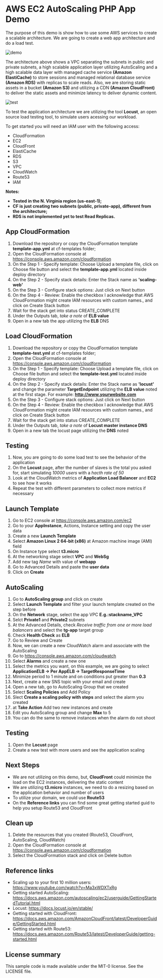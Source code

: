 # AWS EC2 AutoScaling PHP App Demo

The purpose of this demo is show how to use some AWS services to create a scalable architecture. We are going to create a web app architecture and do a load test.

![demo](architecture/scaling.jpg)

The architecture above shows a VPC separating the subnets in public and private subnets, a high scalable application layer utilizing AutoScaling and a high scalable data layer with managed cache service **(Amazon ElastiCache)** to store sessions and managed relational database service **(Amazon RDS)** with replicas to scale reads. Also, we are storing static assets in a bucket **(Amazon S3)** and utilizing a CDN **(Amazon CloudFront)** to deliver the static assets and minimize latency to deliver dynamic content.

![test](architecture/locust.jpg)

To test the application architecture we are utilizing the tool **Locust**, an open source load testing tool, to simulate users acessing our workload.

To get started you will need an IAM user with the following access:

* CloudFormation
* EC2
* CloudFront
* ElastiCache
* RDS
* S3
* VPC
* CloudWatch
* Route53
* IAM

__Notes:__ 
* __Tested in the N. Virginia region (us-east-1);__
* __CF is just creating two subnets (public, private-app), different from the architecture;__
* __RDS is not implemented yet to test Read Replicas.__

## App CloudFormation
1. Download the repository or copy the CloudFormation template **template-app.yml** at cf-templates folder;
2. Open the CloudFormation console at https://console.aws.amazon.com/cloudformation
3. On the Step 1 - Specify template: Choose Upload a template file, click on Choose file button and select the **template-app.yml** located inside deploy directory
4. On the Step 2 - Specify stack details: Enter the Stack name as **'scaling-web'**
5. On the Step 3 - Configure stack options: Just click on Next button
6. On the Step 4 - Review: Enable the checkbox I acknowledge that AWS CloudFormation might create IAM resources with custom names., and click on Create Stack button
7. Wait for the stack get into status CREATE_COMPLETE
8. Under the Outputs tab, _take a note_ of **ELB value**
9. Open in a new tab the app utilizing the **ELB** DNS

## Load CloudFormation
1. Download the repository or copy the CloudFormation template **template-test.yml** at cf-templates folder;
2. Open the CloudFormation console at https://console.aws.amazon.com/cloudformation
3. On the Step 1 - Specify template: Choose Upload a template file, click on Choose file button and select the **template-test.yml** located inside deploy directory
4. On the Step 2 - Specify stack details: Enter the Stack name as **'locust'** and change the parameter **TargetEndpoint** utilizing the **ELB value** noted at the first stage. For example: **http://www.yourwebsite.com**
5. On the Step 3 - Configure stack options: Just click on Next button
6. On the Step 4 - Review: Enable the checkbox I acknowledge that AWS CloudFormation might create IAM resources with custom names., and click on Create Stack button
7. Wait for the stack get into status CREATE_COMPLETE
8. Under the Outputs tab, _take a note_ of **Locust master instance DNS**
9. Open in a new tab the locust page utilizing the **DNS** noted

## Testing
1. Now, you are going to do some load test to see the behavior of the application
2. On the **Locust** page, after the number of slaves is the total you asked for, start simulating _10000 users_ with a _hacth rate of 50_
3. Look at the CloudWatch metrics of **Application Load Balancer** and **EC2** to see how it works
4. Repeat the test with different parameters to collect more metrics if necessary

## Launch Template
1. Go to EC2 console at https://console.aws.amazon.com/ec2
2. Go to your **AppInstance**, Actions, Instance setting and copy the user data
3. Create a new **Launch Template**
4. Select **Amazon Linux 2 64-bit (x86)** at Amazon machine image (AMI) field
5. On Instance type select **t3.micro**
6. At the networking stage select **VPC** and **WebSg**
7. Add new tag _Name_ with value of **webapp**
8. Go to Advanced Details and paste the **user data**
9. Click on **Create**

## AutoScaling
1. Go to **AutoScaling group** and click on create
2. Select **Launch Template** and filter your launch template created on the step before
3. On the **Network** stage, select the app VPC **E.g.:stackname_VPC**
4. Selct **Private1** and **Private2** subnets
5. At the Advanced Details, check _Receive traffic from one or more load balancers_ and select the **tg-app** target group
6. Check **Health Check** as **ELB**
7. Go to Review and Create
8. Now, we can create a new CloudWatch alarm and associate with the AutoScaling
9. Go to https://console.aws.amazon.com/cloudwatch
10. Select **Alarms** and create a new one
11. Select the metrics you want, on this example, we are going to select **ApplicationELB -> Per AppELB -> TargetResponseTime**
12. Minimize period to 1 minute and on conditions put greater than **0.3**
13. Next, create a new SNS topic with your email and create
14. Open a new tab, go to AutoScaling Group that we created
15. Select **Scaling Policies** and Add Policy
16. Slect __Create a scaling policy with steps__ and select the alarm you created
17. at **Take Action** Add two new instances and create
18. Edit you AutoScaling group and change **Max** to 5
18. You can do the same to remove instances when the alarm do not shoot

## Testing
1. Open the **Locust** page
2. Create a new test with more users and see the application scaling

## Next Steps
* We are not utilizing on this demo, but, **CloudFront** could minimize the load on the EC2 instances, delivering the static content
* We are utilizing **t3.micro** instances, we need to do a resizing based on the application behavior and number of users
* To utilize your domain, we could use **Route53**
* On the **Reference links** you can find some great getting started guid to help you setup Route53 and CloudFront

## Clean up
1. Delete the resources that you created (Route53, CloudFront, AutoScaling, CloudWatch)
2. Open the CloudFormation console at https://console.aws.amazon.com/cloudformation
3. Select the CloudFormation stack and click on Delete button

## Reference links
* Scaling up to your first 10 million users: https://www.youtube.com/watch?v=Ma3xWDXTxRg
* Getting started AutoScaling: https://docs.aws.amazon.com/autoscaling/ec2/userguide/GettingStartedTutorial.html
* Locust: https://docs.locust.io/en/stable/
* Getting started with CloudFront: https://docs.aws.amazon.com/AmazonCloudFront/latest/DeveloperGuide/GettingStarted.html
* Getting started with Route53: https://docs.aws.amazon.com/Route53/latest/DeveloperGuide/getting-started.html

## License summary
This sample code is made available under the MIT-0 license. See the LICENSE file.
